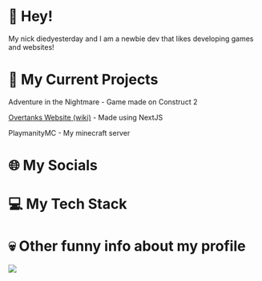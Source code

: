 # 👋 Hey!
My nick diedyesterday and I am a newbie dev that likes developing games and websites!
# 🤔 My Current Projects
Adventure in the Nightmare - Game made on Construct 2

[Overtanks Website (wiki)](Overtanks.com/wiki) - Made using NextJS

PlaymanityMC - My minecraft server
# 🌐 My Socials
# 💻 My Tech Stack
# 💀 Other funny info about my profile
[![](https://visitcount.itsvg.in/api?id=diedyesterdaywashere&label=Profile%20Views&icon=2&pretty=false)](https://visitcount.itsvg.in)

